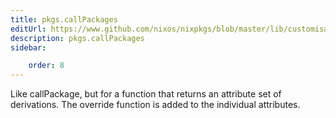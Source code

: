 ```yaml
---
title: pkgs.callPackages
editUrl: https://www.github.com/nixos/nixpkgs/blob/master/lib/customisation.nix#L184C32
description: pkgs.callPackages
sidebar:

    order: 8
---
```


Like callPackage, but for a function that returns an attribute
set of derivations. The override function is added to the
individual attributes.



